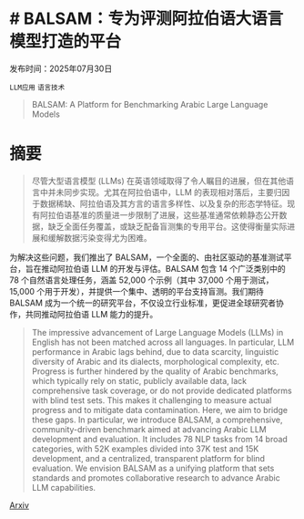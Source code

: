# # BALSAM：专为评测阿拉伯语大语言模型打造的平台

发布时间：2025年07月30日

`LLM应用` `语言技术`

> BALSAM: A Platform for Benchmarking Arabic Large Language Models

# 摘要

> 尽管大型语言模型 (LLMs) 在英语领域取得了令人瞩目的进展，但在其他语言中并未同步实现。尤其在阿拉伯语中，LLM 的表现相对落后，主要归因于数据稀缺、阿拉伯语及其方言的语言多样性、以及复杂的形态学特征。现有阿拉伯语基准的质量进一步限制了进展，这些基准通常依赖静态公开数据，缺乏全面任务覆盖，或缺乏配备盲测集的专用平台。这使得衡量实际进展和缓解数据污染变得尤为困难。

为解决这些问题，我们推出了 BALSAM，一个全面的、由社区驱动的基准测试平台，旨在推动阿拉伯语 LLM 的开发与评估。BALSAM 包含 14 个广泛类别中的 78 个自然语言处理任务，涵盖 52,000 个示例（其中 37,000 个用于测试，15,000 个用于开发），并提供一个集中、透明的平台支持盲测。我们期待 BALSAM 成为一个统一的研究平台，不仅设立行业标准，更促进全球研究者协作，共同推动阿拉伯语 LLM 能力的提升。

> The impressive advancement of Large Language Models (LLMs) in English has not been matched across all languages. In particular, LLM performance in Arabic lags behind, due to data scarcity, linguistic diversity of Arabic and its dialects, morphological complexity, etc. Progress is further hindered by the quality of Arabic benchmarks, which typically rely on static, publicly available data, lack comprehensive task coverage, or do not provide dedicated platforms with blind test sets. This makes it challenging to measure actual progress and to mitigate data contamination. Here, we aim to bridge these gaps. In particular, we introduce BALSAM, a comprehensive, community-driven benchmark aimed at advancing Arabic LLM development and evaluation. It includes 78 NLP tasks from 14 broad categories, with 52K examples divided into 37K test and 15K development, and a centralized, transparent platform for blind evaluation. We envision BALSAM as a unifying platform that sets standards and promotes collaborative research to advance Arabic LLM capabilities.

[Arxiv](https://arxiv.org/abs/2507.22603)